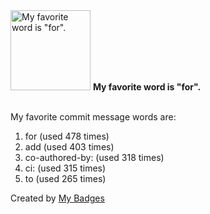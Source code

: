 <img src="https://my-badges.github.io/my-badges/favorite-word.png" alt="My favorite word is &quot;for&quot;." title="My favorite word is &quot;for&quot;." width="128">
<strong>My favorite word is &quot;for&quot;.</strong>
<br><br>

My favorite commit message words are:

1. for (used 478 times)
2. add (used 403 times)
3. co-authored-by: (used 318 times)
4. ci: (used 315 times)
5. to (used 265 times)


Created by <a href="https://github.com/my-badges/my-badges">My Badges</a>